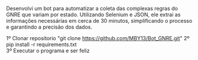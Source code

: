 Desenvolvi um bot para automatizar a coleta das complexas regras do GNRE que variam por estado. Utilizando Selenium e JSON, ele extrai as informações necessárias em cerca de 30 minutos, simplificando o processo e garantindo a precisão dos dados.

1º Clonar repositorio "git clone https://github.com/MBY13/Bot_GNRE.git"
2º pip install -r requirements.txt  
3º Executar o programa e ser feliz